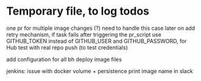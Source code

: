 

# Temporary file, to log todos


one pr for multiple image changes (?) need to handle this case later on
add retry mechanism, if task fails after triggering the pr_script
use GITHUB_TOKEN instead of GITHUB_USER and GITHUB_PASSWORD, for Hub
test with real repo push (to test credentials)

add configuration for all bh deploy image files


jenkins:
issue with docker volume + persistence
print image name in slack